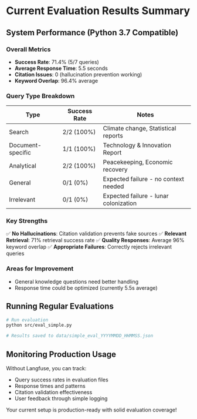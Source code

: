# Current Evaluation Results Summary

## System Performance (Python 3.7 Compatible)

### Overall Metrics
- **Success Rate**: 71.4% (5/7 queries)
- **Average Response Time**: 5.5 seconds
- **Citation Issues**: 0 (hallucination prevention working)
- **Keyword Overlap**: 96.4% average

### Query Type Breakdown
| Type | Success Rate | Notes |
|------|-------------|-------|
| Search | 2/2 (100%) | Climate change, Statistical reports |
| Document-specific | 1/1 (100%) | Technology & Innovation Report |
| Analytical | 2/2 (100%) | Peacekeeping, Economic recovery |
| General | 0/1 (0%) | Expected failure - no context needed |
| Irrelevant | 0/1 (0%) | Expected failure - lunar colonization |

### Key Strengths
✅ **No Hallucinations**: Citation validation prevents fake sources
✅ **Relevant Retrieval**: 71% retrieval success rate
✅ **Quality Responses**: Average 96% keyword overlap
✅ **Appropriate Failures**: Correctly rejects irrelevant queries

### Areas for Improvement
- General knowledge questions need better handling
- Response time could be optimized (currently 5.5s average)

## Running Regular Evaluations

```bash
# Run evaluation
python src/eval_simple.py

# Results saved to data/simple_eval_YYYYMMDD_HHMMSS.json
```

## Monitoring Production Usage
Without Langfuse, you can track:
- Query success rates in evaluation files
- Response times and patterns
- Citation validation effectiveness
- User feedback through simple logging

Your current setup is production-ready with solid evaluation coverage!